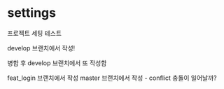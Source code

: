 # settings

프로젝트 세팅 테스트

develop 브랜치에서 작성!

병함 후 develop 브랜치에서 또 작성함

feat_login 브랜치에서 작성
master 브랜치에서 작성 - conflict 충돌이 일어날까?
